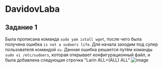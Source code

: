 # DavidovLaba
## Задание 1 ##
Была прописана команда `sudo yam istall wget`, после чего была получена ошибка `is not a sudoers life`.
Для начала заходим под супер пользователя командой `su`.
Данная ошибка решается путём команды `sudo vi /etc/sudoers`, которая открывает конфигурационный файл, и была добавлена следующая строчка "Larin ALL=(ALL) ALL"
![image](https://github.com/user-attachments/assets/a037c29a-83c4-42f0-88af-62bbbb916a9b)

